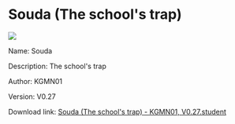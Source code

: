 # Souda (The school's trap)

<img src = "https://raw.githubusercontent.com/Arbiter1223/Koukou-Gurashi-Custom-Students/master/Students/Files/Souda%20(The%20school's%20trap).png">

Name: Souda

Description: The school's trap

Author: KGMN01

Version: V0.27

Download link: <a href="https://raw.githubusercontent.com/Arbiter1223/Koukou-Gurashi-Custom-Students/master/Students/Files/Souda%20(The%20school's%20trap)%20-%20KGMN01%2C%20V0.27.student">Souda (The school's trap) - KGMN01, V0.27.student</a>
